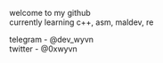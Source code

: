 welcome to my github<br />
currently learning c++, asm, maldev, re

telegram - @dev_wyvn<br />
twitter  - @0xwyvn
